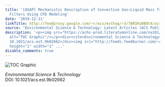 ```yaml
---
title: '[ASAP] Mechanistic Description of Convective Gas–Liquid Mass Transfer in Biotrickling
  Filters Using CFD Modeling'
date: '2019-12-11'
linkTitle: http://feedproxy.google.com/~r/acs/esthag/~3/78RIKo0B8t4/acs.est.9b02662
source: 'Environmental Science & Technology: Latest Articles (ACS Publications)'
description: '<p><img src="https://achs-prod.literatumonline.com/na101/home/literatum/publisher/achs/journals/content/esthag/0/esthag.ahead-of-print/acs.est.9b02662/20191211/images/medium/es9b02662_0006.gif"
  alt="TOC Graphic"/></p><div><cite>Environmental Science & Technology</cite></div><div>DOI:
  10.1021/acs.est.9b02662</div><img src="http://feeds.feedburner.com/~r/acs/esthag/~4/78RIKo0B8t4"
  height="1" width="1" ...'
disable_comments: true
---
```

<p><img src="https://achs-prod.literatumonline.com/na101/home/literatum/publisher/achs/journals/content/esthag/0/esthag.ahead-of-print/acs.est.9b02662/20191211/images/medium/es9b02662_0006.gif" alt="TOC Graphic"/></p><div><cite>Environmental Science & Technology</cite></div><div>DOI: 10.1021/acs.est.9b02662</div><img src="http://feeds.feedburner.com/~r/acs/esthag/~4/78RIKo0B8t4" height="1" width="1" ...